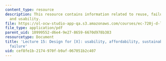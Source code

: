 ```yaml
---
content_type: resource
description: This resource contains information related to reuse, failures, affordability,
  and usability.
file: https://ol-ocw-studio-app-qa.s3.amazonaws.com/courses/ec-720j-d-lab-ii-design-spring-2010/cef8fe1b2174970fb9af067051b2c407_MITEC_720JS10_lec15.pdf
file_type: application/pdf
parent_uid: 10999552-d6e4-9e27-8659-6670d978b383
resourcetype: Document
title: 'Lecture 15: Design for [X]: usability, affordability, sustainability, reuse,
  failure'
uid: cef8fe1b-2174-970f-b9af-067051b2c407
---
```

